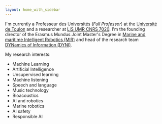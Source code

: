 ```yaml
---
layout: home_with_sidebar
---
```


I'm currently a Professeur des Universités (*Full Professor*) at the [Université de Toulon](http://www.univ-tln.fr/) and a researcher at [LIS UMR CNRS 7020](http://www.lis-lab.fr/). I'm the founding director of the Erasmus Mundus Joint Master's Degree in [Marine and maritime Intelligent Robotics (MIR)](http://www.master-mir.eu/) and head of the research team [DYNamics of Information (DYNI)](https://dyni.pages.lis-lab.fr/).

My research interests:
 - Machine Learning
 - Artificial Intelligence
 - Unsupervised learning
 - Machine listening
 - Speech and language
 - Music technology
 - Bioacoustics
 - AI and robotics
 - Marine robotics
 - AI safety
 - Responsible AI

